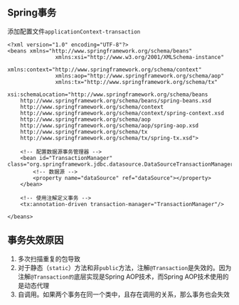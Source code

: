 ## Spring事务
添加配置文件`applicationContext-transaction`
```
<?xml version="1.0" encoding="UTF-8"?>
<beans xmlns="http://www.springframework.org/schema/beans"
               xmlns:xsi="http://www.w3.org/2001/XMLSchema-instance"
               xmlns:context="http://www.springframework.org/schema/context"
               xmlns:aop="http://www.springframework.org/schema/aop"
               xmlns:tx="http://www.springframework.org/schema/tx"
               xsi:schemaLocation="http://www.springframework.org/schema/beans
	http://www.springframework.org/schema/beans/spring-beans.xsd
	http://www.springframework.org/schema/context
	http://www.springframework.org/schema/context/spring-context.xsd
	http://www.springframework.org/schema/aop
	http://www.springframework.org/schema/aop/spring-aop.xsd
	http://www.springframework.org/schema/tx
	http://www.springframework.org/schema/tx/spring-tx.xsd">
	
	<!-- 配置数据源事务管理器 -->
	<bean id="TransactionManager" class="org.springframework.jdbc.datasource.DataSourceTransactionManager">
		<!-- 数据源 -->
		<property name="dataSource" ref="dataSource"></property>
	</bean>
	
	<!-- 使用注解定义事务 -->
	<tx:annotation-driven transaction-manager="TransactionManager"/>	
		
</beans>
```

## 事务失效原因
1. 多次扫描重复的包导致<br>
2. 对于静态（`static`）方法和非`public`方法，注解`@Transaction`是失效的。因为注解`@Transaction的`底层实现是Spring AOP技术，而Spring AOP技术使用的是动态代理<br>
3. 自调用。如果两个事务在同一个类中，且存在调用的关系，那么事务也会失效
